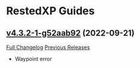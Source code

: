 # RestedXP Guides

## [v4.3.2-1-g52aab92](https://github.com/RestedXP/RXPGuides/tree/52aab920ea76d7d8867bc6f25d665f8f17d33e7b) (2022-09-21)
[Full Changelog](https://github.com/RestedXP/RXPGuides/compare/v4.3.2...52aab920ea76d7d8867bc6f25d665f8f17d33e7b) [Previous Releases](https://github.com/RestedXP/RXPGuides/releases)

- Waypoint error  